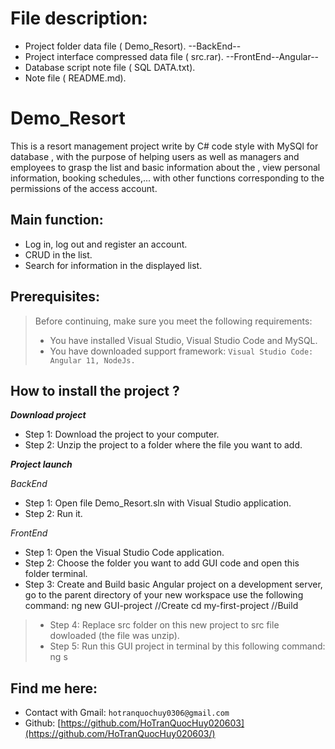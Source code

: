 # File description: 
- Project folder data file ( Demo_Resort). --BackEnd--
- Project interface compressed data file ( src.rar). --FrontEnd--Angular--
- Database script note file ( SQL DATA.txt).
- Note file ( README.md).
# Demo_Resort
This is a resort management project write by C# code style with MySQl for database , with the purpose of helping users as well as managers and employees to grasp the list and basic information about the , view personal information, booking schedules,... with other functions corresponding to the permissions of the access account.
## Main function:
- Log in, log out and register an account.
- CRUD in the list.
- Search for information in the displayed list.
## Prerequisites:
> Before continuing, make sure you meet the following requirements:
> * You have installed Visual Studio, Visual Studio Code and MySQL.
> * You have downloaded support framework: `Visual Studio Code: Angular 11, NodeJs.`
## How to install the project ?
***Download project***
- Step 1: Download the project to your computer.
- Step 2: Unzip the project to a folder where the file you want to add.
  
***Project launch***

 *BackEnd*
- Step 1: Open file Demo_Resort.sln with Visual Studio application.
- Step 2: Run it.

 *FrontEnd*
- Step 1: Open the Visual Studio Code application.
- Step 2: Choose the folder you want to add GUI code and open this folder terminal.
- Step 3: Create and Build basic Angular project on a development server, go to the parent directory of your new workspace use the following command:
    ng new GUI-project //Create
    cd my-first-project //Build
> * Step 4: Replace src folder on this new project to src file dowloaded (the file was unzip).
> * Step 5: Run this GUI project in terminal by this following command:    ng s
## Find me here:
- Contact with Gmail: `hotranquochuy0306@gmail.com`
- Github: [https://github.com/HoTranQuocHuy020603](https://github.com/HoTranQuocHuy020603/)

